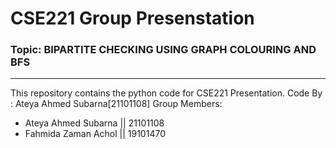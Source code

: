 # CSE221 Group Presenstation
### Topic: BIPARTITE CHECKING USING GRAPH COLOURING AND BFS
---
This repository contains the python code for CSE221 Presentation.
Code By : Ateya Ahmed Subarna[21101108]
Group Members:
- Ateya Ahmed Subarna || 21101108
- Fahmida Zaman Achol || 19101470
